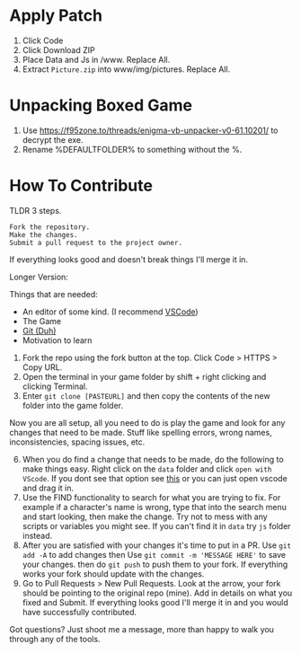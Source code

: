 # Apply Patch
1. Click Code
2. Click Download ZIP
3. Place Data and Js in /www. Replace All.
4. Extract `Picture.zip` into www/img/pictures. Replace All.

# Unpacking Boxed Game
1. Use https://f95zone.to/threads/enigma-vb-unpacker-v0-61.10201/ to decrypt the exe.
2. Rename %DEFAULTFOLDER% to something without the %.

# How To Contribute
TLDR 3 steps.

    Fork the repository.
    Make the changes.
    Submit a pull request to the project owner.

If everything looks good and doesn't break things I'll merge it in.

Longer Version:

Things that are needed:
* An editor of some kind. (I recommend [VSCode](https://code.visualstudio.com/))
* The Game
* [Git (Duh)](https://git-scm.com/downloads)
* Motivation to learn

1. Fork the repo using the fork button at the top. Click Code > HTTPS > Copy URL.
2. Open the terminal in your game folder by shift + right clicking and clicking Terminal.
3. Enter `git clone [PASTEURL]` and then copy the contents of the new folder into the game folder.

Now you are all setup, all you need to do is play the game and look for any changes that need to be made. Stuff like spelling errors, wrong names, inconsistencies, spacing issues, etc.

6. When you do find a change that needs to be made, do the following to make things easy. Right click on the `data` folder and click `open with VScode`. If you dont see that option see [this](https://dev.to/matheusgomes062/how-to-open-your-files-with-vs-code-from-the-context-menu-on-windows-5fi9) or you can just open vscode and drag it in.
7. Use the FIND functionality to search for what you are trying to fix. For example if a character's name is wrong, type that into the search menu and start looking, then make the change. Try not to mess with any scripts or variables you might see. If you can't find it in `data` try `js` folder instead.
8. After you are satisfied with your changes it's time to put in a PR. Use `git add -A` to add changes then Use `git commit -m 'MESSAGE HERE'` to save your changes. then do `git push` to push them to your fork. If everything works your fork should update with the changes.
9. Go to Pull Requests > New Pull Requests. Look at the arrow, your fork should be pointing to the original repo (mine). Add in details on what you fixed and Submit. If everything looks good I'll merge it in and you would have successfully contributed.

Got questions? Just shoot me a message, more than happy to walk you through any of the tools.
